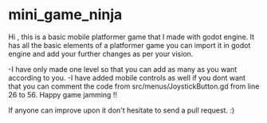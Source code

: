 # mini_game_ninja

Hi , this is a basic mobile platformer game that I made with godot engine.
It has all the basic elements of a platformer game you can import it in godot engine and add your further changes as per your vision.

-I have only made one level so that you can add as many as you want according to you.
-I have added mobile controls as well if you dont want that you can comment the code from src/menus/JoystickButton.gd from line 26 to 56.
Happy game jamming !!

If anyone can improve upon it don't hesitate to send a pull request. :) 
